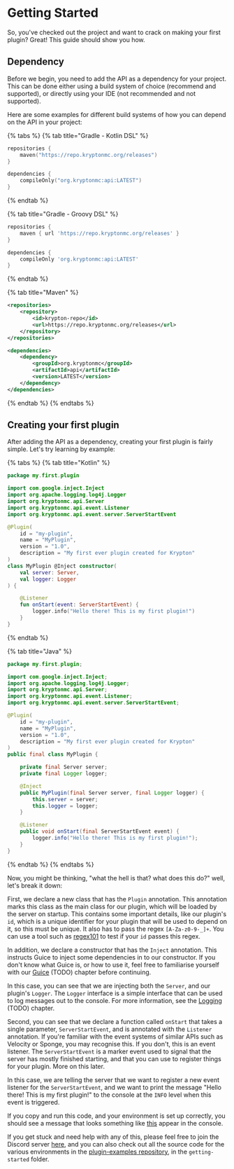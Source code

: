 # Getting Started

So, you've checked out the project and want to crack on making your first plugin? Great! This guide should show you how.

## Dependency

Before we begin, you need to add the API as a dependency for your project. This can be done either using a build
system of choice (recommend and supported), or directly using your IDE (not recommended and not supported).

Here are some examples for different build systems of how you can depend on the API in your project:

{% tabs %}
{% tab title="Gradle - Kotlin DSL" %}
```kotlin
repositories {
    maven("https://repo.kryptonmc.org/releases")
}

dependencies {
    compileOnly("org.kryptonmc:api:LATEST")
}
```
{% endtab %}

{% tab title="Gradle - Groovy DSL" %}
```groovy
repositories {
    maven { url 'https://repo.kryptonmc.org/releases' }
}

dependencies {
    compileOnly 'org.kryptonmc:api:LATEST'
}
```
{% endtab %}

{% tab title="Maven" %}
```xml
<repositories>
    <repository>
        <id>krypton-repo</id>
        <url>https://repo.kryptonmc.org/releases</url>
    </repository>
</repositories>

<dependencies>
    <dependency>
        <groupId>org.kryptonmc</groupId>
        <artifactId>api</artifactId>
        <version>LATEST</version>
    </dependency>
</dependencies>
```
{% endtab %}
{% endtabs %}

## Creating your first plugin

After adding the API as a dependency, creating your first plugin is fairly simple. Let's try learning by example:

{% tabs %}
{% tab title="Kotlin" %}
```kotlin
package my.first.plugin

import com.google.inject.Inject
import org.apache.logging.log4j.Logger
import org.kryptonmc.api.Server
import org.kryptonmc.api.event.Listener
import org.kryptonmc.api.event.server.ServerStartEvent

@Plugin(
    id = "my-plugin",
    name = "MyPlugin",
    version = "1.0",
    description = "My first ever plugin created for Krypton"
)
class MyPlugin @Inject constructor(
    val server: Server,
    val logger: Logger
) {

    @Listener
    fun onStart(event: ServerStartEvent) {
        logger.info("Hello there! This is my first plugin!")
    }
}
```
{% endtab %}

{% tab title="Java" %}
```java
package my.first.plugin;

import com.google.inject.Inject;
import org.apache.logging.log4j.Logger;
import org.kryptonmc.api.Server;
import org.kryptonmc.api.event.Listener;
import org.kryptonmc.api.event.server.ServerStartEvent;

@Plugin(
    id = "my-plugin",
    name = "MyPlugin",
    version = "1.0",
    description = "My first ever plugin created for Krypton"
)
public final class MyPlugin {

    private final Server server;
    private final Logger logger;

    @Inject
    public MyPlugin(final Server server, final Logger logger) {
        this.server = server;
        this.logger = logger;
    }

    @Listener
    public void onStart(final ServerStartEvent event) {
        logger.info("Hello there! This is my first plugin!");
    }
}
```
{% endtab %}
{% endtabs %}

Now, you might be thinking, "what the hell is that? what does this do?" well, let's break it down:

First, we declare a new class that has the `Plugin` annotation. This annotation marks this class as the main
class for our plugin, which will be loaded by the server on startup. This contains some important details, like
our plugin's `id`, which is a unique identifier for your plugin that will be used to depend on it, so this must
be unique. It also has to pass the regex `[A-Za-z0-9-_]+`. You can use a tool such as [regex101](https://regex101.com)
to test if your `id` passes this regex.

In addition, we declare a constructor that has the `Inject` annotation. This instructs Guice to inject some dependencies
in to our constructor. If you don't know what Guice is, or how to use it, feel free to familiarise yourself with our
[Guice](guice.md) (TODO) chapter before continuing.

In this case, you can see that we are injecting both the `Server`, and our plugin's `Logger`. The `Logger` interface
is a simple interface that can be used to log messages out to the console. For more information, see the
[Logging](logging.md) (TODO) chapter.

Second, you can see that we declare a function called `onStart` that takes a single parameter, `ServerStartEvent`, and
is annotated with the `Listener` annotation. If you're familiar with the event systems of similar APIs such as
Velocity or Sponge, you may recognise this. If you don't, this is an event listener. The `ServerStartEvent` is a marker
event used to signal that the server has mostly finished starting, and that you can use to register things for your
plugin. More on this later.

In this case, we are telling the server that we want to register a new event listener for the `ServerStartEvent`, and
we want to print the message "Hello there! This is my first plugin!" to the console at the `INFO` level when this
event is triggered.

If you copy and run this code, and your environment is set up correctly, you should see a message that looks something
like [this](https://i.imgur.com/KyUXMjV.png) appear in the console.

If you get stuck and need help with any of this, please feel free to join the Discord server
[here](https://discord.gg/4QuwYACDRX), and you can also check out all the source code for the various environments
in the [plugin-examples repository](https://github.com/KryptonMC/plugin-examples), in the `getting-started` folder.
